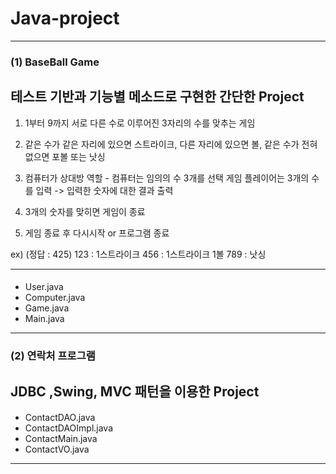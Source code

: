 Java-project
============

-----------------------------------------------------

### (1) BaseBall Game
## 테스트 기반과 기능별 메소드로 구현한 간단한 Project

  1. 1부터 9까지 서로 다른 수로 이루어진 3자리의 수를 맞추는 게임

  2. 같은 수가 같은 자리에 있으면 스트라이크, 다른 자리에 있으면 볼, 같은 수가 전혀 없으면 포볼 또는 낫싱

  3. 컴퓨터가 상대방 역할 - 컴퓨터는 임의의 수 3개를 선택 게임 플레이어는 3개의 수를 입력 -> 입력한 숫자에 대한 결과 출력

  4. 3개의 숫자를 맞히면 게임이 종료

  5. 게임 종료 후 다시시작 or 프로그램 종료

  ex) (정답 : 425) 123 : 1스트라이크 456 : 1스트라이크 1볼 789 : 낫싱

---------------------------------------------------------

#### 
  
  * User.java
  * Computer.java
  * Game.java
  * Main.java
  
-----------------------------------------------------
### (2) 연락처 프로그램
## JDBC ,Swing, MVC 패턴을 이용한 Project
####

  * ContactDAO.java   
  * ContactDAOImpl.java   
  * ContactMain.java
  * ContactVO.java
--------------------------------------------
  
  
  
  
  
  
  